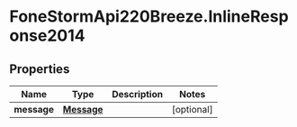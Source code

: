 # FoneStormApi220Breeze.InlineResponse2014

## Properties
Name | Type | Description | Notes
------------ | ------------- | ------------- | -------------
**message** | [**Message**](Message.md) |  | [optional] 


